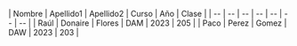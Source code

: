 | Nombre | Apellido1 | Apellido2 | Curso | Año | Clase |
| -- | -- | -- | -- | -- | -- | -- |
| Raúl | Donaire | Flores | DAM | 2023 | 205 | 
| Paco | Perez | Gomez | DAW | 2023 | 203 |
